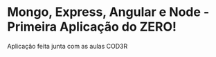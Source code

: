 
# Mongo, Express, Angular e Node - Primeira Aplicação do ZERO!

Aplicação feita junta com as aulas COD3R
